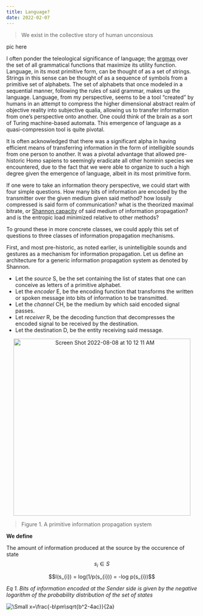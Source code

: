 ```yaml
---
title: Language?
date: 2022-02-07
---
```

 > We exist in the collective story of human unconsious

 pic here

 I often ponder the teleological significance of language; the [argmax](https://en.wikipedia.org/wiki/Arg_max) over the set of all grammatical functions that maximize its utility function. Language, in its most primitive form, can be thought of as a set of strings. Strings in this sense can be thought of as a sequence of symbols from a primitive set of alphabets. The set of alphabets that once modeled in a sequential manner, following the rules of said grammar, makes up the language. Language, from my perspective, seems to be a tool “created” by humans in an attempt to compress the higher dimensional abstract realm of objective reality into subjective qualia, allowing us to transfer information from one’s perspective onto another. One could think of the brain as a sort of Turing machine-based automata. This emergence of language as a quasi-compression tool is quite pivotal.

 It is often acknowledged that there was a significant alpha in having efficient means of transferring information in the form of intelligible sounds from one person to another. It was a pivotal advantage that allowed pre-historic Homo sapiens to seemingly eradicate all other hominin species we encountered, due to the fact that we were able to organize to such a high degree given the emergence of language, albeit in its most primitive form.

 If one were to take an information theory perspective, we could start with four simple questions. How many bits of information are encoded by the transmitter over the given medium given said method? how lossily compressed is said form of communication? what is the theorized maximal bitrate, or [Shannon capacity](https://en.wikipedia.org/wiki/Channel_capacity) of said medium of information propagation? and is the entropic load minimized relative to other methods?

 To ground these in more concrete classes, we could apply this set of questions to three classes of information propagation mechanisms.

 First, and most pre-historic, as noted earlier, is unintelligible sounds and gestures as a mechanism for information propagation. Let us define an architecture for a generic information propagation system as denoted by Shannon.

- Let the *source* S, be the set containing the list of states that one can conceive as letters of a primitive alphabet.
- Let the *encoder* E, be the encoding function that transforms the written or spoken message into bits of information to be transmitted.
- Let the *channel* CH, be the medium by which said encoded signal passes.
- Let *receiver* R, be the decoding function that decompresses the encoded signal to be received by the destination.
- Let the destination D, be the entity receiving said message.


<p align="center">
    <img width="467" alt="Screen Shot 2022-08-08 at 10 12 11 AM" src="https://user-images.githubusercontent.com/73560826/194781153-bc4237f3-39af-459b-8887-86a4a6bccc98.png">
</p>

> Figure 1. A primitive information propagation system

**We define**

The amount of information produced at the source by the occurence of state $$s_{i} \in S$$
<p align="center">
    $$I(s_{i}) = log(1/p(s_{i})) = -log p(s_{i})$$
</p>

*Eq 1. Bits of information encoded at the Sender side is given by the negative logarithm of the probability distribution of the set of states*


![\Small x=\frac{-b\pm\sqrt{b^2-4ac}}{2a}](https://latex.codecogs.com/svg.latex?\Large&space;x=\frac{-b\pm\sqrt{b^2-4ac}}{2a}) 

